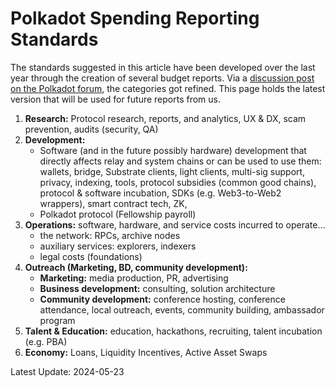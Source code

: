 # Polkadot Spending Reporting Standards

The standards suggested in this article have been developed over the last year through the creation of several budget reports. Via a [discussion post on the Polkadot forum](https://forum.polkadot.network/t/polkadot-spending-reporting-standards/7141), the categories got refined. This page holds the latest version that will be used for future reports from us.

1. **Research:** Protocol research, reports, and analytics, UX & DX, scam prevention, audits (security, QA)
2. **Development:**
   * Software (and in the future possibly hardware) development that directly affects relay and system chains or can be used to use them: wallets, bridge, Substrate clients, light clients, multi-sig support, privacy, indexing, tools, protocol subsidies (common good chains), protocol & software incubation, SDKs (e.g. Web3-to-Web2 wrappers), smart contract tech, ZK,
   * Polkadot protocol (Fellowship payroll)
3. **Operations:** software, hardware, and service costs incurred to operate…
   - the network: RPCs, archive nodes
   - auxiliary services: explorers, indexers
   - legal costs (foundations)
4. **Outreach (Marketing, BD, community development):**
   * **Marketing:** media production, PR, advertising
   * **Business development:** consulting, solution architecture
   * **Community development:** conference hosting, conference attendance, local outreach, events, community building, ambassador program
5. **Talent & Education:** education, hackathons, recruiting, talent incubation (e.g. PBA)
6. **Economy:** Loans, Liquidity Incentives, Active Asset Swaps


Latest Update: 2024-05-23